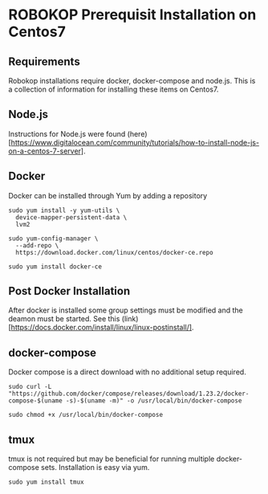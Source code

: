 # ROBOKOP Prerequisit Installation on Centos7

## Requirements
Robokop installations require docker, docker-compose and node.js. This is a collection of information for installing these items on Centos7.


## Node.js
Instructions for Node.js were found (here)[https://www.digitalocean.com/community/tutorials/how-to-install-node-js-on-a-centos-7-server].

## Docker
Docker can be installed through Yum by adding a repository

```
sudo yum install -y yum-utils \
  device-mapper-persistent-data \
  lvm2

sudo yum-config-manager \
  --add-repo \
  https://download.docker.com/linux/centos/docker-ce.repo

sudo yum install docker-ce
```

## Post Docker Installation
After docker is installed some group settings must be modified and the deamon must be started. See this (link)[https://docs.docker.com/install/linux/linux-postinstall/].

## docker-compose

Docker compose is a direct download with no additional setup required.

```
sudo curl -L "https://github.com/docker/compose/releases/download/1.23.2/docker-compose-$(uname -s)-$(uname -m)" -o /usr/local/bin/docker-compose

sudo chmod +x /usr/local/bin/docker-compose
```

## tmux
tmux is not required but may be beneficial for running multiple docker-compose sets. Installation is easy via yum.

```
sudo yum install tmux
```